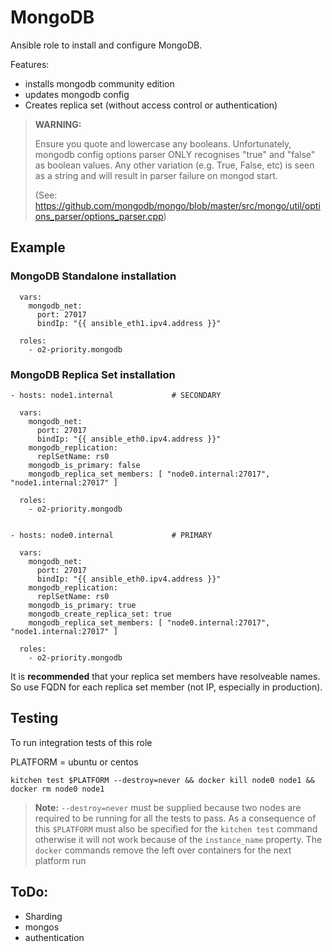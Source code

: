 MongoDB
====

Ansible role to install and configure MongoDB.

Features:
- installs mongodb community edition
- updates mongodb config
- Creates replica set (without access control or authentication)


> **WARNING:**
>
>    Ensure you quote and lowercase any booleans. Unfortunately, mongodb
>    config options parser ONLY recognises "true" and "false" as boolean
>    values. Any other variation (e.g. True, False, etc) is seen as a
>    string and will result in parser failure on mongod start.
>
> (See: https://github.com/mongodb/mongo/blob/master/src/mongo/util/options_parser/options_parser.cpp)


## Example

### MongoDB Standalone installation

```
  vars:
    mongodb_net:
      port: 27017
      bindIp: "{{ ansible_eth1.ipv4.address }}"

  roles:
    - o2-priority.mongodb
```

### MongoDB Replica Set installation

```
- hosts: node1.internal				# SECONDARY

  vars:
    mongodb_net:
      port: 27017
      bindIp: "{{ ansible_eth0.ipv4.address }}"
    mongodb_replication:
      replSetName: rs0
    mongodb_is_primary: false
    mongodb_replica_set_members: [ "node0.internal:27017", "node1.internal:27017" ]

  roles:
    - o2-priority.mongodb


- hosts: node0.internal				# PRIMARY

  vars:
    mongodb_net:
      port: 27017
      bindIp: "{{ ansible_eth0.ipv4.address }}"
    mongodb_replication:
      replSetName: rs0
    mongodb_is_primary: true
    mongodb_create_replica_set: true
    mongodb_replica_set_members: [ "node0.internal:27017", "node1.internal:27017" ]

  roles:
    - o2-priority.mongodb
```

It is **recommended** that your replica set members have resolveable names. So
use FQDN for each replica set member (not IP, especially in production).

## Testing

To run integration tests of this role

PLATFORM = ubuntu or centos
```
kitchen test $PLATFORM --destroy=never && docker kill node0 node1 && docker rm node0 node1
```

> **Note:**
> `--destroy=never` must be supplied because two nodes are required to be running for all the tests to pass. As a consequence of this `$PLATFORM` must also be specified for the `kitchen test` command otherwise it will not work because of the `instance_name` property. The `docker` commands remove the left over containers for the next platform run


## ToDo:

- Sharding
- mongos
- authentication
